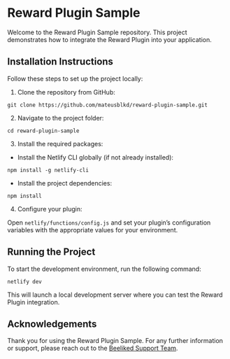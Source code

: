 # Reward Plugin Sample

Welcome to the Reward Plugin Sample repository. This project demonstrates how to integrate the Reward Plugin into your application.

## Installation Instructions

Follow these steps to set up the project locally:

1. Clone the repository from GitHub:
```
git clone https://github.com/mateusblkd/reward-plugin-sample.git
```

2. Navigate to the project folder:
```
cd reward-plugin-sample
```

3. Install the required packages:
* Install the Netlify CLI globally (if not already installed):
```
npm install -g netlify-cli
```

* Install the project dependencies:
```
npm install
```

4. Configure your plugin:

Open `netlify/functions/config.js` and set your plugin’s configuration variables with the appropriate values for your environment.

## Running the Project

To start the development environment, run the following command:
```
netlify dev
```
This will launch a local development server where you can test the Reward Plugin integration.

## Acknowledgements
Thank you for using the Reward Plugin Sample. For any further information or support, please reach out to the  [Beeliked Support Team](https://www.beeliked.com/discovery).